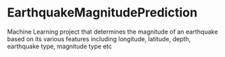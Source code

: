 # EarthquakeMagnitudePrediction
Machine Learning project that determines the magnitude of an earthquake based on its various features including longitude, latitude, depth, earthquake type, magnitude type etc
